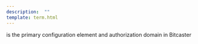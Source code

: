 ```yaml
---
description:  ""
template: term.html
---
```

is the primary configuration element and authorization domain in Bitcaster
